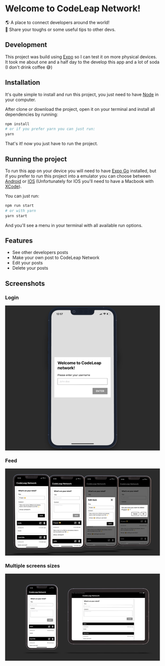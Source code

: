 # Welcome to CodeLeap Network!

🌎 A place to connect developers around the world! <br />
💭 Share your toughs or some useful tips to other devs.

## Development
This project was build using [Expo](https://expo.dev) so I can test it on more physical devices.
It took me about one and a half day to the develop this app and a lot of soda (I don't drink coffee 😅)

## Installation

It's quite simple to install and run this project, you just need to have [Node](https://nodejs.org/en/) in your computer.

After clone or download the project, open it on your terminal and install all dependencies by running:
```bash
npm install
# or if you prefer yarn you can just run:
yarn
```
That's it! now you just have to run the project.

## Running the project

To run this app on your device you will need to have [Expo Go](https://expo.dev/client) installed, but if you prefer to run this project into a emulator you can choose between [Android](https://docs.expo.dev/workflow/android-studio-emulator/) or [IOS](https://docs.expo.dev/workflow/ios-simulator/) (Unfortunately for IOS you'll need to have a Macbook with [XCode](https://developer.apple.com/xcode/)).

You can just run:
```bash
npm run start
# or with yarn
yarn start
```
And you'll see a menu in your terminal with all available run options.

## Features

- See other developers posts
- Make your own post to CodeLeap Network
- Edit your posts
- Delete your posts

## Screenshots

### Login

<div 
    style="display: flex; justify-content: center; align-items: center; width: 100%; background-color: #2b2b2b;"
>
	<img width="350"
	    src="https://github.com/kleberfh/CodeLeapNetwork/blob/main/assets/demo/login.png?raw=true" />
</div>

### Feed

<div 
    style="display: flex; justify-content: center; align-items: center; width: 100%; background-color: #2b2b2b;"
>
<img width="100%" src="https://github.com/kleberfh/CodeLeapNetwork/blob/main/assets/demo/features.png?raw=true" />
</div>

### Multiple screens sizes

<div 
    style="display: flex; justify-content: center; align-items: center; width: 100%; background-color: #2b2b2b;"
>
<img width="100%" src="https://github.com/kleberfh/CodeLeapNetwork/blob/main/assets/demo/screens.png?raw=true" />
</div>